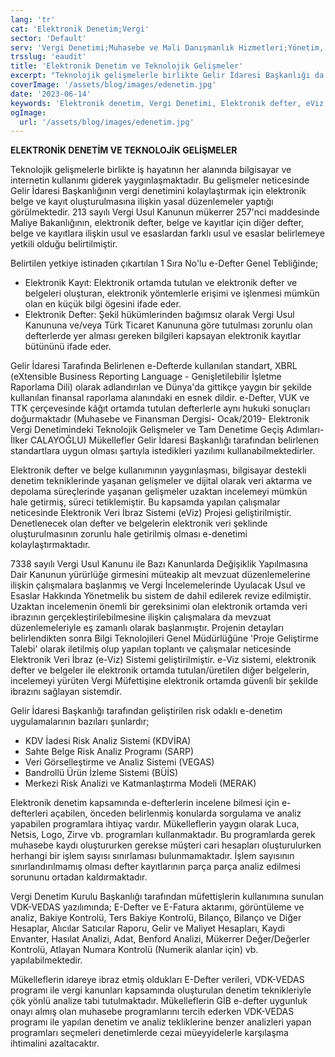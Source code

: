 ```yaml
---
lang: 'tr'
cat: 'Elektronik Denetim;Vergi'
sector: 'Default'
serv: 'Vergi Denetimi;Muhasebe ve Mali Danışmanlık Hizmetleri;Yönetim, Kurumsal Finansman ve Teknoloji Danışmanlığı'
trsslug: 'eaudit'
title: 'Elektronik Denetim ve Teknolojik Gelişmeler'
excerpt: "Teknolojik gelişmelerle birlikte Gelir İdaresi Başkanlığı da vergi denetimini kolaylaştırmak için elektronik belge ve kayıt oluşturulmasına ilişkin yasal düzenlemeler yapmaktadır."
coverImage: '/assets/blog/images/edenetim.jpg'
date: '2023-06-14'
keywords: 'Elektronik denetim, Vergi Denetimi, Elektronik defter, eViz, Elektronik fatura'
ogImage:
  url: '/assets/blog/images/edenetim.jpg'
---
```


**ELEKTRONİK DENETİM VE TEKNOLOJİK GELİŞMELER**

Teknolojik gelişmelerle birlikte iş hayatının her alanında bilgisayar ve internetin kullanımı giderek yaygınlaşmaktadır. Bu gelişmeler neticesinde Gelir İdaresi Başkanlığının vergi denetimini kolaylaştırmak için elektronik belge ve kayıt oluşturulmasına ilişkin yasal düzenlemeler yaptığı görülmektedir. 213 sayılı Vergi Usul Kanunun mükerrer 257'nci maddesinde Maliye Bakanlığının, elektronik defter, belge ve kayıtlar için diğer defter, belge ve kayıtlara ilişkin usul ve esaslardan farklı usul ve esaslar belirlemeye yetkili olduğu belirtilmiştir.

Belirtilen yetkiye istinaden çıkartılan 1 Sıra No'lu e-Defter Genel Tebliğinde;

- Elektronik Kayıt: Elektronik ortamda tutulan ve elektronik defter ve belgeleri oluşturan, elektronik yöntemlerle erişimi ve işlenmesi mümkün olan en küçük bilgi ögesini ifade eder.
- Elektronik Defter: Şekil hükümlerinden bağımsız olarak Vergi Usul Kanununa ve/veya Türk Ticaret Kanununa göre tutulması zorunlu olan defterlerde yer alması gereken bilgileri kapsayan elektronik kayıtlar bütününü ifade eder.

Gelir İdaresi Tarafında Belirlenen e-Defterde kullanılan standart, XBRL (eXtensible Business Reporting Language - Genişletilebilir İşletme Raporlama Dili) olarak adlandırılan ve Dünya'da gittikçe yaygın bir şekilde kullanılan finansal raporlama alanındaki en esnek dildir. e-Defter, VUK ve TTK çerçevesinde kâğıt ortamda tutulan defterlerle aynı hukuki sonuçları doğurmaktadır (Muhasebe ve Finansman Dergisi- Ocak/2019- Elektronik Vergi Denetimindeki Teknolojik Gelişmeler ve Tam Denetime Geçiş Adımları- İlker CALAYOĞLU) Mükellefler Gelir İdaresi Başkanlığı tarafından belirlenen standartlara uygun olması şartıyla istedikleri yazılımı kullanabilmektedirler.

Elektronik defter ve belge kullanımının yaygınlaşması, bilgisayar destekli denetim tekniklerinde yaşanan gelişmeler ve dijital olarak veri aktarma ve depolama süreçlerinde yaşanan gelişmeler uzaktan incelemeyi mümkün hale getirmiş, süreci tetiklemiştir. Bu kapsamda yapılan çalışmalar neticesinde Elektronik Veri İbraz Sistemi (eViz) Projesi geliştirilmiştir. Denetlenecek olan defter ve belgelerin elektronik veri şeklinde oluşturulmasının zorunlu hale getirilmiş olması e-denetimi kolaylaştırmaktadır.

7338 sayılı Vergi Usul Kanunu ile Bazı Kanunlarda Değişiklik Yapılmasına Dair Kanunun yürürlüğe girmesini müteakip alt mevzuat düzenlemelerine ilişkin çalışmalara başlanmış ve Vergi İncelemelerinde Uyulacak Usul ve Esaslar Hakkında Yönetmelik bu sistem de dahil edilerek revize edilmiştir. Uzaktan incelemenin önemli bir gereksinimi olan elektronik ortamda veri ibrazının gerçekleştirilebilmesine ilişkin çalışmalara da mevzuat düzenlemeleriyle eş zamanlı olarak başlanmıştır. Projenin detayları belirlendikten sonra Bilgi Teknolojileri Genel Müdürlüğüne 'Proje Geliştirme Talebi' olarak iletilmiş olup yapılan toplantı ve çalışmalar neticesinde Elektronik Veri İbraz (e-Viz) Sistemi geliştirilmiştir. e-Viz sistemi, elektronik defter ve belgeler ile elektronik ortamda tutulan/üretilen diğer belgelerin, incelemeyi yürüten Vergi Müfettişine elektronik ortamda güvenli bir şekilde ibrazını sağlayan sistemdir.

Gelir İdaresi Başkanlığı tarafından geliştirilen risk odaklı e-denetim uygulamalarının bazıları şunlardır;

- KDV İadesi Risk Analiz Sistemi (KDVİRA)
- Sahte Belge Risk Analiz Programı (SARP)
- Veri Görselleştirme ve Analiz Sistemi (VEGAS)
- Bandrollü Ürün İzleme Sistemi (BÜİS)
- Merkezi Risk Analizi ve Katmanlaştırma Modeli (MERAK)

Elektronik denetim kapsamında e-defterlerin incelene bilmesi için e-defterleri açabilen, önceden belirlenmiş konularda sorgulama ve analiz yapabilen programlara ihtiyaç vardır. Mükelleflerin yaygın olarak Luca, Netsis, Logo, Zirve vb. programları kullanmaktadır. Bu programlarda gerek muhasebe kaydı oluştururken gerekse müşteri cari hesapları oluşturulurken herhangi bir işlem sayısı sınırlaması bulunmamaktadır. İşlem sayısının sınırlandırılmamış olması defter kayıtlarının parça parça analiz edilmesi sorununu ortadan kaldırmaktadır.

Vergi Denetim Kurulu Başkanlığı tarafından müfettişlerin kullanımına sunulan VDK-VEDAS yazılımında; E-Defter ve E-Fatura aktarımı, görüntüleme ve analiz, Bakiye Kontrolü, Ters Bakiye Kontrolü, Bilanço, Bilanço ve Diğer Hesaplar, Alıcılar Satıcılar Raporu, Gelir ve Maliyet Hesapları, Kaydi Envanter, Hasılat Analizi, Adat, Benford Analizi, Mükerrer Değer/Değerler Kontrolü, Atlayan Numara Kontrolü (Numerik alanlar için) vb. yapılabilmektedir.

Mükelleflerin idareye ibraz etmiş oldukları E-Defter verileri, VDK-VEDAS programı ile vergi kanunları kapsamında oluşturulan denetim teknikleriyle çök yönlü analize tabi tutulmaktadır. Mükelleflerin GİB e-defter uygunluk onayı almış olan muhasebe programlarını tercih ederken VDK-VEDAS programı ile yapılan denetim ve analiz tekliklerine benzer analizleri yapan programları seçmeleri denetimlerde cezai müeyyidelerle karşılaşma ihtimalini azaltacaktır.